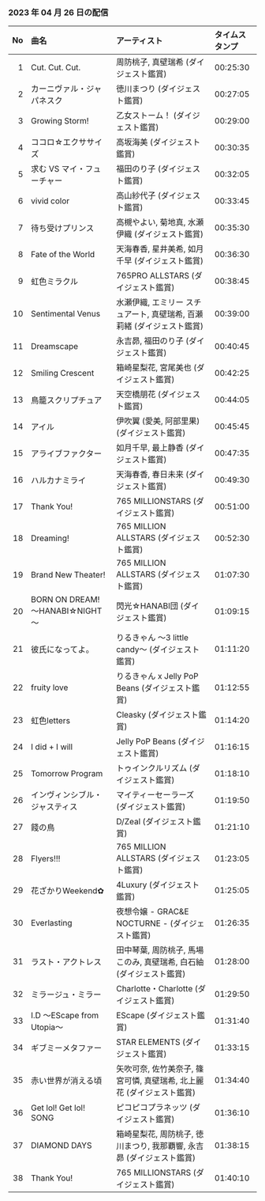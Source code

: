 ﻿### 2023 年 04 月 26 日の配信
| No | 曲名 | アーティスト | タイムスタンプ |
| --: | :-- | :-- | :-- |
| 1 | Cut. Cut. Cut. | 周防桃子, 真壁瑞希 (ダイジェスト鑑賞) | 00:25:30 |
| 2 | カーニヴァル・ジャパネスク | 徳川まつり (ダイジェスト鑑賞) | 00:27:05 |
| 3 | Growing Storm! | 乙女ストーム！ (ダイジェスト鑑賞) | 00:29:00 |
| 4 | ココロ☆エクササイズ | 高坂海美 (ダイジェスト鑑賞) | 00:30:35 |
| 5 | 求む VS マイ・フューチャー | 福田のり子 (ダイジェスト鑑賞) | 00:32:05 |
| 6 | vivid color | 高山紗代子 (ダイジェスト鑑賞) | 00:33:45 |
| 7 | 待ち受けプリンス | 高槻やよい, 菊地真, 水瀬伊織 (ダイジェスト鑑賞) | 00:35:30 |
| 8 | Fate of the World | 天海春香, 星井美希, 如月千早 (ダイジェスト鑑賞) | 00:36:30 |
| 9 | 虹色ミラクル | 765PRO ALLSTARS (ダイジェスト鑑賞) | 00:38:45 |
| 10 | Sentimental Venus | 水瀬伊織, エミリー スチュアート, 真壁瑞希, 百瀬莉緒 (ダイジェスト鑑賞) | 00:39:00 |
| 11 | Dreamscape | 永吉昴, 福田のり子 (ダイジェスト鑑賞) | 00:40:45 |
| 12 | Smiling Crescent | 箱崎星梨花, 宮尾美也 (ダイジェスト鑑賞) | 00:42:25 |
| 13 | 鳥籠スクリプチュア | 天空橋朋花 (ダイジェスト鑑賞) | 00:44:05 |
| 14 | アイル | 伊吹翼 (愛美, 阿部里果) (ダイジェスト鑑賞) | 00:45:45 |
| 15 | アライブファクター | 如月千早, 最上静香 (ダイジェスト鑑賞) | 00:47:35 |
| 16 | ハルカナミライ | 天海春香, 春日未来 (ダイジェスト鑑賞) | 00:49:30 |
| 17 | Thank You! | 765 MILLIONSTARS (ダイジェスト鑑賞) | 00:51:00 |
| 18 | Dreaming! | 765 MILLION ALLSTARS (ダイジェスト鑑賞) | 00:52:30 |
| 19 | Brand New Theater! | 765 MILLION ALLSTARS (ダイジェスト鑑賞) | 01:07:30 |
| 20 | BORN ON DREAM! ～HANABI☆NIGHT～ | 閃光☆HANABI団 (ダイジェスト鑑賞) | 01:09:15 |
| 21 | 彼氏になってよ。 | りるきゃん ～3 little candy～ (ダイジェスト鑑賞) | 01:11:20 |
| 22 | fruity love | りるきゃん x Jelly PoP Beans (ダイジェスト鑑賞) | 01:12:55 |
| 23 | 虹色letters | Cleasky (ダイジェスト鑑賞) | 01:14:20 |
| 24 | I did + I will | Jelly PoP Beans (ダイジェスト鑑賞) | 01:16:15 |
| 25 | Tomorrow Program | トゥインクルリズム (ダイジェスト鑑賞) | 01:18:10 |
| 26 | インヴィンシブル・ジャスティス | マイティーセーラーズ (ダイジェスト鑑賞) | 01:19:50 |
| 27 | 餞の鳥 | D/Zeal (ダイジェスト鑑賞) | 01:21:10 |
| 28 | Flyers!!! | 765 MILLION ALLSTARS (ダイジェスト鑑賞) | 01:23:05 |
| 29 | 花ざかりWeekend✿ | 4Luxury (ダイジェスト鑑賞) | 01:25:05 |
| 30 | Everlasting | 夜想令嬢 - GRAC&E NOCTURNE - (ダイジェスト鑑賞) | 01:26:35 |
| 31 | ラスト・アクトレス | 田中琴葉, 周防桃子, 馬場このみ, 真壁瑞希, 白石紬 (ダイジェスト鑑賞) | 01:28:00 |
| 32 | ミラージュ・ミラー | Charlotte・Charlotte (ダイジェスト鑑賞) | 01:29:50 |
| 33 | I.D ～EScape from Utopia～ | EScape (ダイジェスト鑑賞) | 01:31:40 |
| 34 | ギブミーメタファー | STAR ELEMENTS (ダイジェスト鑑賞) | 01:33:15 |
| 35 | 赤い世界が消える頃 |  矢吹可奈, 佐竹美奈子, 篠宮可憐, 真壁瑞希, 北上麗花 (ダイジェスト鑑賞) | 01:34:40 |
| 36 | Get lol! Get lol! SONG | ピコピコプラネッツ (ダイジェスト鑑賞) | 01:36:10 |
| 37 | DIAMOND DAYS | 箱崎星梨花, 周防桃子, 徳川まつり, 我那覇響, 永吉昴 (ダイジェスト鑑賞) | 01:38:15 |
| 38 | Thank You! | 765 MILLIONSTARS (ダイジェスト鑑賞) | 01:40:10 |
